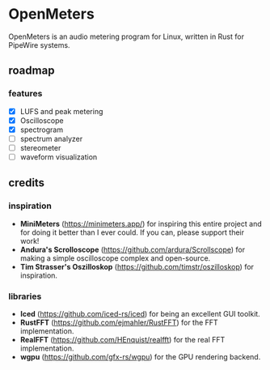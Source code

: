 # OpenMeters

OpenMeters is an audio metering program for Linux, written in Rust for PipeWire systems.

## roadmap

### features

- [x] LUFS and peak metering
- [x] Oscilloscope
- [x] spectrogram
- [ ] spectrum analyzer
- [ ] stereometer
- [ ] waveform visualization

## credits

### inspiration

- **MiniMeters** (<https://minimeters.app/>) for inspiring this entire project and for doing it better than I ever could. If you can, please support their work!
- **Andura's Scrolloscope** (<https://github.com/ardura/Scrollscope>) for making a simple oscilloscope complex and open-source.
- **Tim Strasser's Oszilloskop** (<https://github.com/timstr/oszilloskop>) for inspiration.

### libraries

- **Iced** (<https://github.com/iced-rs/iced>) for being an excellent GUI toolkit.
- **RustFFT** (<https://github.com/ejmahler/RustFFT>) for the FFT implementation.
- **RealFFT** (<https://github.com/HEnquist/realfft>) for the real FFT implementation.
- **wgpu** (<https://github.com/gfx-rs/wgpu>) for the GPU rendering backend.
